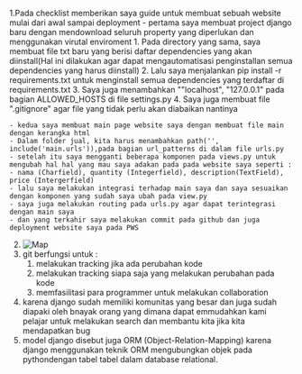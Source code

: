 1.Pada checklist memberikan saya guide untuk membuat sebuah website mulai dari awal sampai deployment
    - pertama saya membuat project django baru dengan mendownload seluruh property yang diperlukan dan menggunakan virutal enviroment
        1. Pada directory yang sama, saya membuat file txt baru yang berisi daftar dependencies yang akan diinstall(Hal ini dilakukan agar dapat mengautomatisasi penginstallan semua dependencies yang harus diinstall)
        2. Lalu saya menjalankan pip install -r requirements.txt untuk menginstall semua dependencies yang terdaftar di requirements.txt
        3. Saya juga menambahkan ""localhost", "127.0.0.1" pada bagian ALLOWED_HOSTS di file settings.py
        4. Saya juga membuat file ".gitignore" agar file yang tidak perlu akan diabaikan nantinya  

    - kedua saya membuat main page website saya dengan membuat file main dengan kerangka html
    - Dalam folder jual, kita harus menambahkan path('', include('main.urls')),pada bagian url_patterns di dalam file urls.py
    - setelah itu saya mengganti beberapa komponen pada views.py untuk mengubah hal hal yang mau saya adakan pada pada website saya seperti : - nama (Charfield), quantity (Integerfield), description(TextField), price (Intergerfield)
    - lalu saya melakukan integrasi terhadap main saya dan saya sesuaikan dengan komponen yang sudah saya ubah pada view.py
    - saya juga melakukan routing pada urls.py agar dapat terintegrasi dengan main saya
    - dan yang terkahir saya melakukan commit pada github dan juga deployment website saya pada PWS
2. <img src= "https://www.canva.com/design/DAGQUyJfBOE/Gn-rtXkHpZ6i-6RMrRyP3Q/edit?utm_content=DAGQUyJfBOE&utm_campaign=designshare&utm_medium=link2&utm_source=sharebutton" alt = "Map">
3. git berfungsi untuk :
    1. melakukan tracking jika ada perubahan kode
    2. melakukan tracking siapa saja yang melakukan perubahan pada kode
    3. memfasilitasi para programmer untuk melakukan collaboration
4. karena django sudah memiliki komunitas yang besar dan juga sudah diapaki oleh bnayak orang yang dimana dapat emmudahkan kami pelajar untuk melakukan search dan membantu kita jika kita mendapatkan bug 
5. model django disebut juga ORM (Object-Relation-Mapping) karena django menggunakan teknik ORM mengubungkan objek pada pythondengan tabel tabel dalam database relational.
